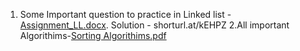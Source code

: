 1. Some Important question to practice in Linked list - [Assignment_LL.docx](https://github.com/Nipuntank/DSA-Cpp-/files/9722226/Assignment_LL.docx).
Solution - shorturl.at/kEHPZ
2.All important Algorithims-[Sorting Algorithims.pdf](https://github.com/Nipuntank/DSA-Cpp-/files/9740342/Sorting.Algorithims.pdf)
